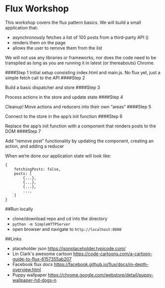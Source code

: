# Flux Workshop

This workshop covers the flux pattern basics. We will build a small application that:
- asynchronously fetches a list of 100 posts from a third-party API ()
- renders them on the page
- allows the user to remove them from the list

We will not use any libraries or frameworks, nor does the code need to be transpiled as long as you are running it in latest (or thereabouts) Chrome.

####Step 1
Initial setup consisting index.html and main.js. No flux yet, just a simple fetch call to the API
####Step 2

Build a basic dispatcher and store
####Step 3

Process actions in the store and update state
####Step 4

Cleanup! Move actions and reducers into their own “areas”
####Step 5

Connect to the store in the app’s init function
####Step 6

Replace the app’s init function with a component that renders posts to the DOM
####Step 7

Add “remove post” functionality by updating the component, creating an action, and adding a reducer


When we’re done our application state will look like:
```
{
    fetchingPosts: false,
    posts: [
        {...},
        {...},
        {...},
        ...,
    ]
}
```

##Run locally
- clone/download repo and cd into the directory
- `python -m SimpleHTTPServer`
- open browser and navigate to `http://localhost:8000`

##Links
- placeholder json https://jsonplaceholder.typicode.com/
- Lin Clark's awesome cartoon https://code-cartoons.com/a-cartoon-guide-to-flux-6157355ab207
- Facebook flux docs https://facebook.github.io/flux/docs/in-depth-overview.html
- Puppy wallpaper https://chrome.google.com/webstore/detail/puppy-wallpaper-hd-dogs-n